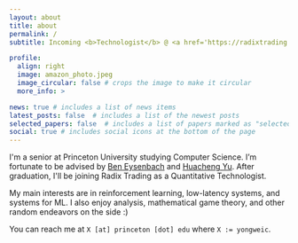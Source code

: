 ```yaml
---
layout: about
title: about
permalink: /
subtitle: Incoming <b>Technologist</b> @ <a href='https://radixtrading.co/'>Radix Trading</a>

profile:
  align: right
  image: amazon_photo.jpeg
  image_circular: false # crops the image to make it circular
  more_info: >

news: true # includes a list of news items
latest_posts: false  # includes a list of the newest posts
selected_papers: false  # includes a list of papers marked as "selected={true}"
social: true # includes social icons at the bottom of the page
---
```


I'm a senior at Princeton University studying Computer Science. I’m fortunate to be advised by [Ben Eysenbach](https://ben-eysenbach.github.io/) and [Huacheng Yu](https://www.cs.princeton.edu/~hy2/). After graduation, I'll be joining Radix Trading as a Quantitative Technologist.

My main interests are in reinforcement learning, low-latency systems, and systems for ML. I also enjoy analysis, mathematical game theory, and other random endeavors on the side :)

You can reach me at `X [at] princeton [dot] edu` where `X := yongweic`.

